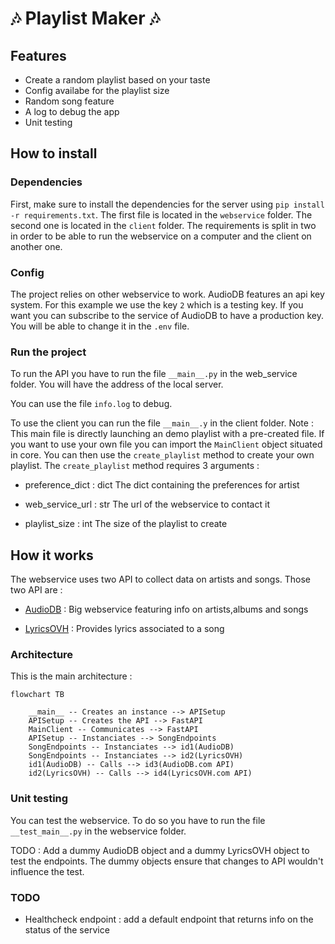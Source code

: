 # :notes: Playlist Maker :notes:

## Features

- Create a random playlist based on your taste
- Config availabe for the playlist size
- Random song feature
- A log to debug the app
- Unit testing

## How to install
### Dependencies
First, make sure to install the dependencies for the server using `pip install -r requirements.txt`. The first file is located in the `webservice` folder. The second one is located in the `client` folder. The requirements is split in two in order to be able to run the webservice on a computer and the client on another one.

### Config

The project relies on other webservice to work. AudioDB features an api key system. For this example we use the key `2` which is a testing key. If you want you can subscribe to the service of AudioDB to have a production key. You will be able to change it in the `.env` file.

### Run the project

To run the API you have to run the file `__main__.py` in the web_service folder. You will have the address of the local server.

You can use the file `info.log` to debug.

To use the client you can run the file `__main__.y` in the client folder. Note : This main file is directly launching an demo playlist with a pre-created file. If you want to use your own file you can import the `MainClient` object situated in core. You can then use the `create_playlist` method to create your own playlist. The `create_playlist` method requires 3 arguments :

- preference_dict : dict
            The dict containing the preferences for artist

- web_service_url : str
            The url of the webservice to contact it

- playlist_size : int
            The size of the playlist to create
## How it works

The webservice uses two API to collect data on artists and songs. Those two API are :

- [AudioDB](https://www.theaudiodb.com/) : Big webservice featuring info on artists,albums and songs

- [LyricsOVH](https://lyrics.ovh/) : Provides lyrics associated to a song
  
### Architecture

This is the main architecture :
```mermaid
flowchart TB

    __main__ -- Creates an instance --> APISetup
    APISetup -- Creates the API --> FastAPI
    MainClient -- Communicates --> FastAPI
    APISetup -- Instanciates --> SongEndpoints
    SongEndpoints -- Instanciates --> id1(AudioDB)
    SongEndpoints -- Instanciates --> id2(LyricsOVH)
    id1(AudioDB) -- Calls --> id3(AudioDB.com API)
    id2(LyricsOVH) -- Calls --> id4(LyricsOVH.com API)
```

### Unit testing

You can test the webservice. To do so you have to run the file `__test_main__.py` in the webservice folder.

TODO : Add a dummy AudioDB object and a dummy LyricsOVH object to test the endpoints. The dummy objects ensure that changes to API wouldn't influence the test.


### TODO

- Healthcheck endpoint : add a default endpoint that returns info on the status of the service